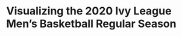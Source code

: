 Visualizing the 2020 Ivy League Men’s Basketball Regular Season
===============================================================
